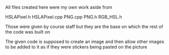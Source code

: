 All files created here were my own work aside from 

HSLAPixel.h
HSLAPixel.cpp
PNG.cpp
PNG.h
RGB_HSL.h

Those were given by course staff but they are the base on which the rest of the code was built on

The given code is supposed to create an image and then allow other images to be added to it as if they were stickers being pasted on the picture

